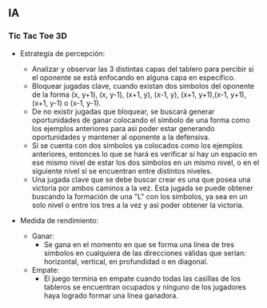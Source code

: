## IA
### Tic Tac Toe 3D
- Estrategia de percepción:
    - Analizar y observar las 3 distintas capas del tablero para percibir si el oponente se está enfocando en alguna capa en específico.
    - Bloquear jugadas clave, cuando existan dos simbolos del oponente de la forma (x, y+1), (x, y-1), (x+1, y), (x-1, y), (x+1, y+1),(x-1, y+1), (x+1, y-1) o (x-1, y-1).
    - De no existir jugadas que bloquear, se buscará generar oportunidades de ganar colocando el simbolo de una forma como los ejemplos anteriores para asi poder estar generando oportunidades y mantener al oponente a la defensiva.
    - Si se cuenta con dos simbolos ya colocados como los ejemplos anteriores, entonces lo que se hará es verificar si hay un espacio en ese mismo nivel de estar los dos simbolos en un mismo nivel, o en el siguiente nivel si se encuentran entre distintos niveles.
    - Una jugada clave que se debe buscar crear es una que posea una victoria por ambos caminos a la vez. Esta jugada se puede obtener buscando la formación de una "L" con los simbolos, ya sea en un solo nivel o entre los tres a la vez y asi poder obtener la victoria.

- Medida de rendimiento:
    - Ganar:
        - Se gana en el momento en que se forma una línea de tres simbolos en cualquiera de las direcciones válidas que serían: horizontal, vertical, en profundidad o en diagonal.
    - Empate:
        - El juego termina en empate cuando todas las casillas de los tableros se encuentran ocupados y ninguno de los jugadores haya logrado formar una línea ganadora.